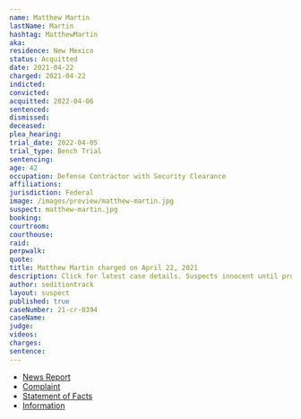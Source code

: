 ```yaml
---
name: Matthew Martin
lastName: Martin
hashtag: MatthewMartin
aka:
residence: New Mexico
status: Acquitted
date: 2021-04-22
charged: 2021-04-22
indicted:
convicted:
acquitted: 2022-04-06
sentenced:
dismissed:
deceased:
plea_hearing:
trial_date: 2022-04-05
trial_type: Bench Trial
sentencing:
age: 42
occupation: Defense Contractor with Security Clearance
affiliations:
jurisdiction: Federal
image: /images/preview/matthew-martin.jpg
suspect: matthew-martin.jpg
booking:
courtroom:
courthouse:
raid:
perpwalk:
quote:
title: Matthew Martin charged on April 22, 2021
description: Click for latest case details. Suspects innocent until proven guilty.
author: seditiontrack
layout: suspect
published: true
caseNumber: 21-cr-0394
caseName:
judge:
videos:
charges:
sentence:
---
```

- [News Report](https://www.santafenewmexican.com/news/local_news/santa-fe-man-charged-in-capitol-riot/article_a41068ac-a3af-11eb-a485-9bd760829606.html)
- [Complaint](https://www.justice.gov/usao-dc/case-multi-defendant/file/1388941/download)
- [Statement of Facts](https://www.justice.gov/usao-dc/case-multi-defendant/file/1388941/download)
- [Information](https://www.justice.gov/usao-dc/case-multi-defendant/file/1417596/download)
